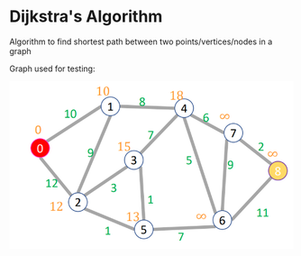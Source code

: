 # Dijkstra's Algorithm

Algorithm to find shortest path between two points/vertices/nodes in a graph

Graph used for testing:

![alt text](image.png)
